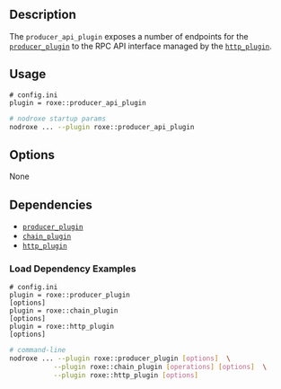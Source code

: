 ## Description

The `producer_api_plugin` exposes a number of endpoints for the [`producer_plugin`](../producer_plugin/index.md) to the RPC API interface managed by the [`http_plugin`](../http_plugin/index.md).

## Usage

```console
# config.ini
plugin = roxe::producer_api_plugin
```
```sh
# nodroxe startup params
nodroxe ... --plugin roxe::producer_api_plugin
```

## Options

None

## Dependencies

* [`producer_plugin`](../producer_plugin/index.md)
* [`chain_plugin`](../chain_plugin/index.md)
* [`http_plugin`](../http_plugin/index.md)

### Load Dependency Examples

```console
# config.ini
plugin = roxe::producer_plugin
[options]
plugin = roxe::chain_plugin
[options]
plugin = roxe::http_plugin
[options]
```
```sh
# command-line
nodroxe ... --plugin roxe::producer_plugin [options]  \
           --plugin roxe::chain_plugin [operations] [options]  \
           --plugin roxe::http_plugin [options]
```
